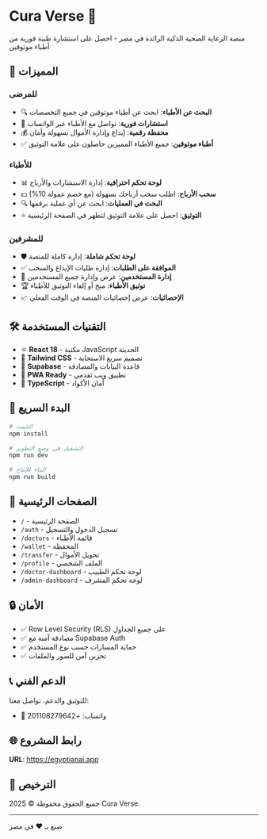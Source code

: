 # Cura Verse 🏥

منصة الرعاية الصحية الذكية الرائدة في مصر - احصل على استشارة طبية فورية من أطباء موثوقين

## 🌟 المميزات

### للمرضى
- 🔍 **البحث عن الأطباء**: ابحث عن أطباء موثوقين في جميع التخصصات
- 💬 **استشارات فورية**: تواصل مع الأطباء عبر الواتساب
- 💰 **محفظة رقمية**: إيداع وإدارة الأموال بسهولة وأمان
- ✅ **أطباء موثوقين**: جميع الأطباء المميزين حاصلون على علامة التوثيق

### للأطباء
- 📊 **لوحة تحكم احترافية**: إدارة الاستشارات والأرباح
- 💵 **سحب الأرباح**: اطلب سحب أرباحك بسهولة (مع خصم عمولة 10%)
- 🔍 **البحث في العمليات**: ابحث عن أي عملية برقمها
- ⭐ **التوثيق**: احصل على علامة التوثيق لتظهر في الصفحة الرئيسية

### للمشرفين
- 🛡️ **لوحة تحكم شاملة**: إدارة كاملة للمنصة
- ✅ **الموافقة على الطلبات**: إدارة طلبات الإيداع والسحب
- 👥 **إدارة المستخدمين**: عرض وإدارة جميع المستخدمين
- 🏆 **توثيق الأطباء**: منح أو إلغاء التوثيق للأطباء
- 📈 **الإحصائيات**: عرض إحصائيات المنصة في الوقت الفعلي

## 🛠️ التقنيات المستخدمة

- ⚛️ **React 18** - مكتبة JavaScript الحديثة
- 🎨 **Tailwind CSS** - تصميم سريع الاستجابة
- 🔐 **Supabase** - قاعدة البيانات والمصادقة
- 📱 **PWA Ready** - تطبيق ويب تقدمي
- 🎯 **TypeScript** - أمان الأكواد

## 🚀 البدء السريع

```bash
# التثبيت
npm install

# التشغيل في وضع التطوير
npm run dev

# البناء للإنتاج
npm run build
```

## 📱 الصفحات الرئيسية

- `/` - الصفحة الرئيسية
- `/auth` - تسجيل الدخول والتسجيل
- `/doctors` - قائمة الأطباء
- `/wallet` - المحفظة
- `/transfer` - تحويل الأموال
- `/profile` - الملف الشخصي
- `/doctor-dashboard` - لوحة تحكم الطبيب
- `/admin-dashboard` - لوحة تحكم المشرف

## 🔒 الأمان

- ✅ Row Level Security (RLS) على جميع الجداول
- ✅ مصادقة آمنة مع Supabase Auth
- ✅ حماية المسارات حسب نوع المستخدم
- ✅ تخزين آمن للصور والملفات

## 📞 الدعم الفني

للتوثيق والدعم، تواصل معنا:
- 📱 واتساب: +201108279642

## 🌐 رابط المشروع

**URL**: https://egyptianai.app

## 📄 الترخيص

جميع الحقوق محفوظة © 2025 Cura Verse

---

صنع بـ ❤️ في مصر
